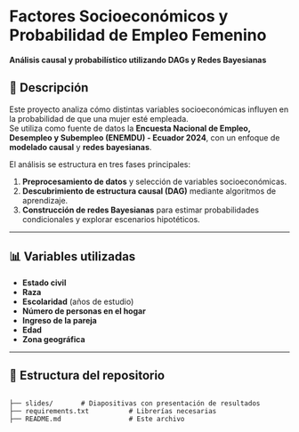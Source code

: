 # Factores Socioeconómicos y Probabilidad de Empleo Femenino  
**Análisis causal y probabilístico utilizando DAGs y Redes Bayesianas**  

## 📌 Descripción  
Este proyecto analiza cómo distintas variables socioeconómicas influyen en la probabilidad de que una mujer esté empleada.  
Se utiliza como fuente de datos la **Encuesta Nacional de Empleo, Desempleo y Subempleo (ENEMDU) - Ecuador 2024**, con un enfoque de **modelado causal** y **redes bayesianas**.  

El análisis se estructura en tres fases principales:  
1. **Preprocesamiento de datos** y selección de variables socioeconómicas.  
2. **Descubrimiento de estructura causal (DAG)** mediante algoritmos de aprendizaje.  
3. **Construcción de redes Bayesianas** para estimar probabilidades condicionales y explorar escenarios hipotéticos.  

---

## 📊 Variables utilizadas  
- **Estado civil**  
- **Raza**  
- **Escolaridad** (años de estudio)  
- **Número de personas en el hogar**  
- **Ingreso de la pareja**  
- **Edad**
- **Zona geográfica**

---

## 📂 Estructura del repositorio  

```plaintext

├── slides/       # Diapositivas con presentación de resultados
├── requirements.txt          # Librerías necesarias
├── README.md                 # Este archivo

